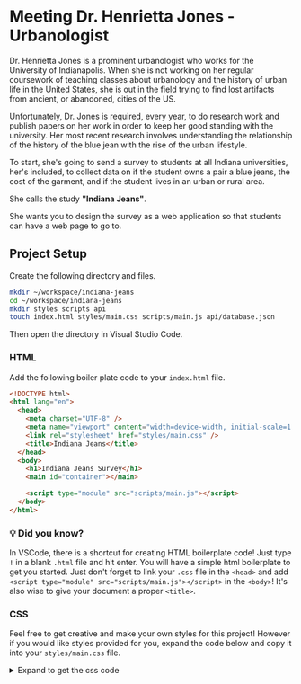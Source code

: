 # Meeting Dr. Henrietta Jones - Urbanologist

Dr. Henrietta Jones is a prominent urbanologist who works for the University of Indianapolis. When she is not working on her regular coursework of teaching classes about urbanology and the history of urban life in the United States, she is out in the field trying to find lost artifacts from ancient, or abandoned, cities of the US.

Unfortunately, Dr. Jones is required, every year, to do research work and publish papers on her work in order to keep her good standing with the university. Her most recent research involves understanding the relationship of the history of the blue jean with the rise of the urban lifestyle.

To start, she's going to send a survey to students at all Indiana universities, her's included, to collect data on if the student owns a pair a blue jeans, the cost of the garment, and if the student lives in an urban or rural area.

She calls the study **"Indiana Jeans"**.

She wants you to design the survey as a web application so that students can have a web page to go to.

## Project Setup

Create the following directory and files.

```sh
mkdir ~/workspace/indiana-jeans
cd ~/workspace/indiana-jeans
mkdir styles scripts api
touch index.html styles/main.css scripts/main.js api/database.json
```

Then open the directory in Visual Studio Code.

### HTML

Add the following boiler plate code to your `index.html` file. 
```html
<!DOCTYPE html>
<html lang="en">
  <head>
    <meta charset="UTF-8" />
    <meta name="viewport" content="width=device-width, initial-scale=1.0" />
    <link rel="stylesheet" href="styles/main.css" />
    <title>Indiana Jeans</title>
  </head>
  <body>
    <h1>Indiana Jeans Survey</h1>
    <main id="container"></main>

    <script type="module" src="scripts/main.js"></script>
  </body>
</html>
```

### 💡 Did you know?
In VSCode, there is a shortcut for creating HTML boilerplate code! Just type `!` in a blank `.html` file and hit enter. You will have a simple html boilerplate to get you started. Just don't forget to link your `.css` file in the `<head>` and add `<script type="module" src="scripts/main.js"></script>` in the `<body>`! It's also wise to give your document a proper `<title>`. 

### CSS

Feel free to get creative and make your own styles for this project! However if you would like styles provided for you, expand the code below and copy it into your `styles/main.css` file. 

<details>
    <summary>Expand to get the css code</summary>

```css
/* Indiana Jeans Survey Denim-Themed Stylesheet */

/* Base Styles and Typography */
:root {
  --denim-dark: #151e3f;
  --denim-medium: #28559a;
  --denim-light: #3778c2;
  --denim-faded: #ecf0f3;
  --denim-stitch: #f0c808;
  --denim-button: #ea3546;
}

body {
  font-family: "Helvetica Neue", Arial, sans-serif;
  background-color: var(--denim-faded);
  color: var(--denim-dark);
  padding: 2rem;
  max-width: 900px;
  margin: 0 auto;
  line-height: 1.6;
}

h1,
h2 {
  font-family: "Georgia", serif;
  color: var(--denim-dark);
}

h1 {
  font-size: 2.5rem;
  text-align: center;
  margin-bottom: 2rem;
  text-transform: uppercase;
  letter-spacing: 2px;
  border-bottom: 3px solid var(--denim-stitch);
  padding-bottom: 0.5rem;
}

/* Main Container Styling */
#container {
  background: white;
  border-radius: 8px;
  padding: 2rem;
  box-shadow: 0 4px 8px rgba(0, 0, 0, 0.1);
  position: relative;

  /* Denim texture */
  background-image: linear-gradient(
      45deg,
      var(--denim-faded) 25%,
      transparent 25%
    ),
    linear-gradient(-45deg, var(--denim-faded) 25%, transparent 25%),
    linear-gradient(45deg, transparent 75%, var(--denim-faded) 75%),
    linear-gradient(-45deg, transparent 75%, var(--denim-faded) 75%);
  background-size: 20px 20px;
  background-position: 0 0, 0 10px, 10px -10px, -10px 0px;
}

#container::before {
  content: "";
  position: absolute;
  top: 0;
  left: 0;
  right: 0;
  bottom: 0;
  background: rgba(255, 255, 255, 0.9);
  z-index: -1;
  border-radius: 8px;
}

/* Survey Input Sections */
.survey-input {
  margin-bottom: 2rem;
  padding: 1.5rem;
  border: 2px solid var(--denim-medium);
  border-radius: 6px;
  background: white;
  position: relative;

  /* Denim stitch effect on borders */
  background-image: repeating-linear-gradient(
    0deg,
    var(--denim-stitch),
    var(--denim-stitch) 5px,
    transparent 5px,
    transparent 15px
  );
  background-size: 100% 2px;
  background-position: 0 0, 0 100%;
  background-repeat: no-repeat;
  box-shadow: 0 3px 10px rgba(0, 0, 0, 0.05);
}

.survey-input h2 {
  margin-top: 0;
  font-size: 1.5rem;
  color: var(--denim-medium);
}

/* Radio buttons and form elements */
input[type="radio"] {
  margin-right: 0.5rem;
  margin-left: 1.5rem;
  transform: scale(1.2);
  accent-color: var(--denim-medium);
}

input[type="radio"]:first-of-type {
  margin-left: 0;
}

/* Submission Button */
#submission-button {
  background-color: var(--denim-button);
  color: white;
  border: none;
  padding: 0.8rem 2rem;
  font-size: 1rem;
  border-radius: 4px;
  cursor: pointer;
  font-weight: bold;
  transition: all 0.3s ease;
  box-shadow: 0 2px 5px rgba(0, 0, 0, 0.2);
  display: block;
  margin: 2rem auto;
}

#submission-button:hover {
  background-color: #d52b3c;
  transform: translateY(-2px);
  box-shadow: 0 4px 8px rgba(0, 0, 0, 0.2);
}

#submission-button:active {
  transform: translateY(0);
}

/* Survey Submissions List */
#survey-submissions-list {
  margin-top: 3rem;
  padding-top: 1rem;
  border-top: 3px dashed var(--denim-medium);
}

#survey-submissions-list h2 {
  text-align: center;
  margin-bottom: 1.5rem;
  color: var(--denim-dark);
}

.survey-submission-container {
  background-color: white;
  border-left: 5px solid var(--denim-stitch);
  padding: 1rem 1.5rem;
  margin-bottom: 1rem;
  border-radius: 0 4px 4px 0;
  box-shadow: 0 2px 5px rgba(0, 0, 0, 0.05);
  transition: transform 0.2s ease;
}

.survey-submission-container:hover {
  transform: translateX(5px);
}

.survey-submission-container h2 {
  font-size: 1.2rem;
  margin: 0 0 0.5rem 0;
  text-align: left;
}

.survey-submission-container p {
  margin: 0.5rem 0;
}

/* Responsive adjustments */
@media (max-width: 768px) {
  body {
    padding: 1rem;
  }

  h1 {
    font-size: 2rem;
  }

  .survey-input {
    padding: 1rem;
  }
}
```    
</details>

